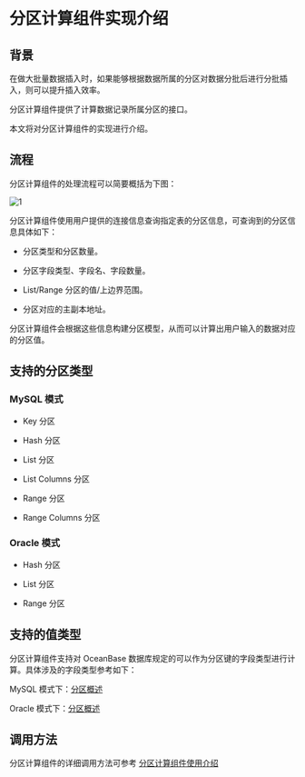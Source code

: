 # 分区计算组件实现介绍

## 背景

在做大批量数据插入时，如果能够根据数据所属的分区对数据分批后进行分批插入，则可以提升插入效率。

分区计算组件提供了计算数据记录所属分区的接口。

本文将对分区计算组件的实现进行介绍。

## 流程

分区计算组件的处理流程可以简要概括为下图：

![1](https://obbusiness-private.oss-cn-shanghai.aliyuncs.com/doc/img/observer-enterprise/V4.1.0/reference/development-reference/ob-partition-calculator.png)

分区计算组件使用用户提供的连接信息查询指定表的分区信息，可查询到的分区信息具体如下：

* 分区类型和分区数量。

* 分区字段类型、字段名、字段数量。

* List/Range 分区的值/上边界范围。

* 分区对应的主副本地址。

分区计算组件会根据这些信息构建分区模型，从而可以计算出用户输入的数据对应的分区值。

## 支持的分区类型

### MySQL 模式

* Key 分区
  
* Hash 分区

* List 分区
  
* List Columns 分区
  
* Range 分区
  
* Range Columns 分区

### Oracle 模式

* Hash 分区

* List 分区

* Range 分区

## 支持的值类型

分区计算组件支持对 OceanBase 数据库规定的可以作为分区键的字段类型进行计算。具体涉及的字段类型参考如下：

MySQL 模式下：[分区概述](../../2.administrator-guide/4.replica-management/2.manage-partition-table/2.mysql-mode/1.partition-overview-of-mysql-mode.md)

Oracle 模式下：[分区概述](../../2.administrator-guide/4.replica-management/2.manage-partition-table/1.oracle-mode/1.partition-overview-of-oracle-mode.md)

## 调用方法

分区计算组件的详细调用方法可参考 [分区计算组件使用介绍](2.use-of-the-ob-partition-calculator.md)